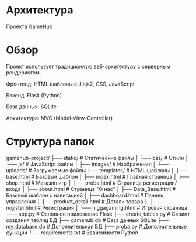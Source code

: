 # Архитектура

Проекта GameHub

# Обзор

Проект использует традиционную веб-архитектуру с серверным рендерингом.

Фронтенд: HTML шаблоны с Jinja2, CSS, JavaScript

Бэкенд: Flask (Python)

База данных: SQLite

Архитектура: MVC (Model-View-Controller)

# Структура папок

gamehub-project/
├── static/                 # Статические файлы
│   ├── css/               # Стили
│   ├── js/                # JavaScript файлы
│   ├── images/            # Изображения
│   └── uploads/           # Загружаемые файлы
├── templates/             # HTML шаблоны
│   ├── base.html          # Базовый шаблон
│   ├── index.html         # Главная страница
│   ├── shop.html          # Магазин игр
│   ├── proba.html         # Страница регистрации/входа
│   ├── about.html         # Страница "О нас"
│   ├── Data_Base.html     # Базовый шаблон с навигацией
│   ├── dashboard.html     # Панель управления
│   ├── product_detail.html # Детали товара
│   ├── register.html      # Регистрация
│   └── niggagaming.html   # Игровая страница
├── app.py                 # Основное приложение Flask
├── create_tables.py       # Скрипт создания таблиц БД
├── gamehub.db            # База данных SQLite
├── my_database.db        # Дополнительная БД
├── proba.py              # Дополнительные функции
└── requirements.txt      # Зависимости Python